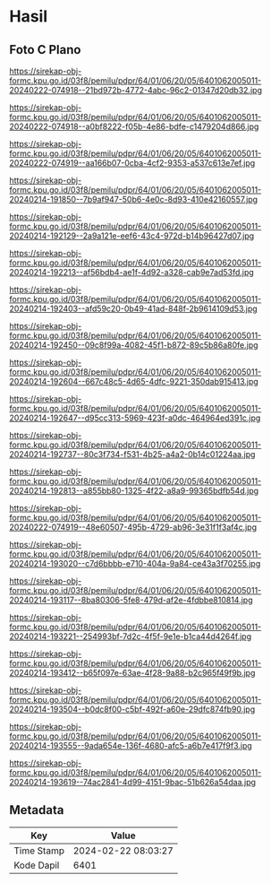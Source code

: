 # Hasil

## Foto C Plano

https://sirekap-obj-formc.kpu.go.id/03f8/pemilu/pdpr/64/01/06/20/05/6401062005011-20240222-074918--21bd972b-4772-4abc-96c2-01347d20db32.jpg

https://sirekap-obj-formc.kpu.go.id/03f8/pemilu/pdpr/64/01/06/20/05/6401062005011-20240222-074918--a0bf8222-f05b-4e86-bdfe-c1479204d866.jpg

https://sirekap-obj-formc.kpu.go.id/03f8/pemilu/pdpr/64/01/06/20/05/6401062005011-20240222-074919--aa166b07-0cba-4cf2-9353-a537c613e7ef.jpg

https://sirekap-obj-formc.kpu.go.id/03f8/pemilu/pdpr/64/01/06/20/05/6401062005011-20240214-191850--7b9af947-50b6-4e0c-8d93-410e42160557.jpg

https://sirekap-obj-formc.kpu.go.id/03f8/pemilu/pdpr/64/01/06/20/05/6401062005011-20240214-192129--2a9a121e-eef6-43c4-972d-b14b96427d07.jpg

https://sirekap-obj-formc.kpu.go.id/03f8/pemilu/pdpr/64/01/06/20/05/6401062005011-20240214-192213--af56bdb4-ae1f-4d92-a328-cab9e7ad53fd.jpg

https://sirekap-obj-formc.kpu.go.id/03f8/pemilu/pdpr/64/01/06/20/05/6401062005011-20240214-192403--afd59c20-0b49-41ad-848f-2b9614109d53.jpg

https://sirekap-obj-formc.kpu.go.id/03f8/pemilu/pdpr/64/01/06/20/05/6401062005011-20240214-192450--09c8f99a-4082-45f1-b872-89c5b86a80fe.jpg

https://sirekap-obj-formc.kpu.go.id/03f8/pemilu/pdpr/64/01/06/20/05/6401062005011-20240214-192604--667c48c5-4d65-4dfc-9221-350dab915413.jpg

https://sirekap-obj-formc.kpu.go.id/03f8/pemilu/pdpr/64/01/06/20/05/6401062005011-20240214-192647--d95cc313-5969-423f-a0dc-464964ed391c.jpg

https://sirekap-obj-formc.kpu.go.id/03f8/pemilu/pdpr/64/01/06/20/05/6401062005011-20240214-192737--80c3f734-f531-4b25-a4a2-0b14c01224aa.jpg

https://sirekap-obj-formc.kpu.go.id/03f8/pemilu/pdpr/64/01/06/20/05/6401062005011-20240214-192813--a855bb80-1325-4f22-a8a9-99365bdfb54d.jpg

https://sirekap-obj-formc.kpu.go.id/03f8/pemilu/pdpr/64/01/06/20/05/6401062005011-20240222-074919--48e60507-495b-4729-ab96-3e31f1f3af4c.jpg

https://sirekap-obj-formc.kpu.go.id/03f8/pemilu/pdpr/64/01/06/20/05/6401062005011-20240214-193020--c7d6bbbb-e710-404a-9a84-ce43a3f70255.jpg

https://sirekap-obj-formc.kpu.go.id/03f8/pemilu/pdpr/64/01/06/20/05/6401062005011-20240214-193117--8ba80306-5fe8-479d-af2e-4fdbbe810814.jpg

https://sirekap-obj-formc.kpu.go.id/03f8/pemilu/pdpr/64/01/06/20/05/6401062005011-20240214-193221--254993bf-7d2c-4f5f-9e1e-b1ca44d4264f.jpg

https://sirekap-obj-formc.kpu.go.id/03f8/pemilu/pdpr/64/01/06/20/05/6401062005011-20240214-193412--b65f097e-63ae-4f28-9a88-b2c965f49f9b.jpg

https://sirekap-obj-formc.kpu.go.id/03f8/pemilu/pdpr/64/01/06/20/05/6401062005011-20240214-193504--b0dc8f00-c5bf-492f-a60e-29dfc874fb90.jpg

https://sirekap-obj-formc.kpu.go.id/03f8/pemilu/pdpr/64/01/06/20/05/6401062005011-20240214-193555--9ada654e-136f-4680-afc5-a6b7e417f9f3.jpg

https://sirekap-obj-formc.kpu.go.id/03f8/pemilu/pdpr/64/01/06/20/05/6401062005011-20240214-193619--74ac2841-4d99-4151-9bac-51b626a54daa.jpg


## Metadata

| Key        | Value               |
| ---------- | ------------------- |
| Time Stamp | 2024-02-22 08:03:27 |
| Kode Dapil | 6401                |



